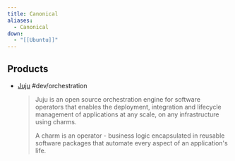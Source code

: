 ```yaml
---
title: Canonical
aliases:
  - Canonical
down:
  - "[[Ubuntu]]"
---
```

## Products

- [Juju](https://juju.is) #dev/orchestration
    > Juju is an open source orchestration engine for software operators that enables the deployment, integration and lifecycle management of applications at any scale, on any infrastructure using charms.
    >
    > A charm is an operator - business logic encapsulated in reusable software packages that automate every aspect of an application's life.
